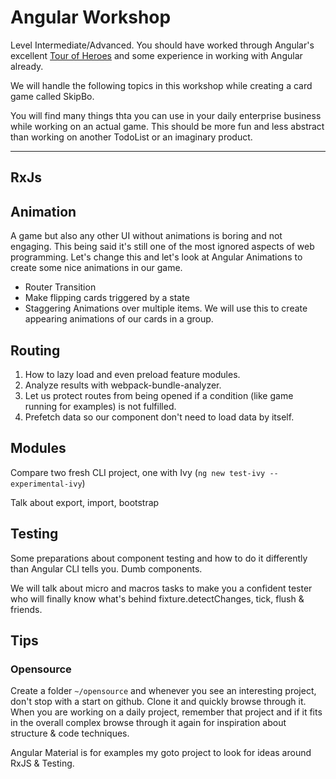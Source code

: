 # Angular Workshop
Level Intermediate/Advanced.
You should have worked through Angular's excellent [Tour of Heroes](https://angular.io/tutorial) and some experience in working with Angular already.

We will handle the following topics in this workshop while creating a card game called SkipBo.

You will find many things thta you can use in your daily enterprise business while working on an actual game. This should be more fun and less abstract than working on another TodoList or an imaginary product.

---
## RxJs

## Animation
A game but also any other UI without animations is boring and not engaging. This being said it's still one of the most ignored aspects of web programming. Let's change this and let's look at Angular Animations to create some nice animations in our game.

+ Router Transition
+ Make flipping cards triggered by a state
+ Staggering Animations over multiple items. We will use this to create appearing animations of our cards in a group.


## Routing
1. How to lazy load and even preload feature modules.
2. Analyze results with webpack-bundle-analyzer.
3. Let us protect routes from being opened if a condition (like game running for examples) is not fulfilled.
4. Prefetch data so our component don't need to load data by itself.

## Modules

Compare two fresh CLI project, one with Ivy (`ng new test-ivy --experimental-ivy`)

Talk about export, import, bootstrap

## Testing
Some preparations about component testing and how to do it differently than Angular CLI tells you. Dumb components.

We will talk about micro and macros tasks to make you a confident tester who will finally know what's behind fixture.detectChanges, tick, flush & friends.

## Tips
### Opensource
Create a folder `~/opensource` and whenever you see an interesting project, don't stop with a start on github. Clone it and quickly browse through it. When you are working on a daily project, remember that project and if it fits in the overall complex browse through it again for inspiration about structure & code techniques.

Angular Material is for examples my goto project to look for ideas around RxJS & Testing.
